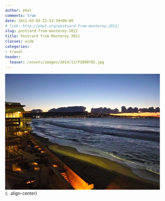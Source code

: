 ```yaml
---
author: phwl
comments: true
date: 2011-03-03 21:52:19+00:00
# link: http://phwl.org/postcard-from-monterey-2011/
slug: postcard-from-monterey-2011
title: Postcard from Monterey 2011
classes: wide
categories:
- travel
header:
  teaser: /assets/images/2014/12/P1080702.jpg
---
```


![](/assets/images/2014/12/P1080702.jpg){: .align-center}

